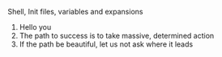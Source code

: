 Shell, Init files, variables and expansions

1. Hello you
2. The path to success is to take massive, determined action
3. If the path be beautiful, let us not ask where it leads
